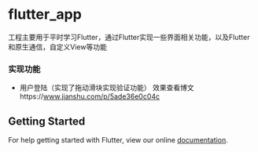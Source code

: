 # flutter_app

工程主要用于平时学习Flutter，通过Flutter实现一些界面相关功能，以及Flutter和原生通信，自定义View等功能

### 实现功能
- 用户登陆（实现了拖动滑块实现验证功能）
  效果查看博文https://www.jianshu.com/p/5ade36e0c04c

## Getting Started

For help getting started with Flutter, view our online
[documentation](https://flutter.io/).
